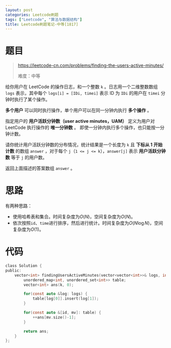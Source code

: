 ```yaml
---
layout: post
categories: Leetcode刷题
tags: ["Leetcode", "算法与数据结构"]
title: Leetcode刷题笔记-中等[1817]
---
```


<!-- more -->

# 题目

> https://leetcode-cn.com/problems/finding-the-users-active-minutes/
>
> 难度：中等

给你用户在 LeetCode 的操作日志，和一个整数 `k` 。日志用一个二维整数数组 `logs` 表示，其中每个 `logs[i] = [IDi, timei]` 表示 ID 为 `IDi` 的用户在 `timei` 分钟时执行了某个操作。

**多个用户** 可以同时执行操作，单个用户可以在同一分钟内执行 **多个操作** 。

指定用户的 **用户活跃分钟数（user active minutes，UAM）** 定义为用户对 LeetCode 执行操作的 **唯一分钟数** 。 即使一分钟内执行多个操作，也只能按一分钟计数。

请你统计用户活跃分钟数的分布情况，统计结果是一个长度为 `k` 且 **下标从 1 开始计数** 的数组 `answer` ，对于每个 `j`（`1 <= j <= k`），`answer[j]` 表示 **用户活跃分钟数** 等于 `j` 的用户数。

返回上面描述的答案数组 `answer` 。

# 思路

有两种思路：

- 使用哈希表和集合。时间复杂度为$O(N)$，空间复杂度为$O(N)$。
- 依次按照`id`、`time`进行排序，然后进行统计。时间复杂度为$O(N\log{N})$，空间复杂度为$O(1)$。

# 代码

```c ++
class Solution {
public:
    vector<int> findingUsersActiveMinutes(vector<vector<int>>& logs, int k) {
        unordered_map<int, unordered_set<int>> table;
        vector<int> ans(k, 0);

        for(const auto &log: logs) {
            table[log[0]].insert(log[1]);
        }

        for(const auto &[id, mv]: table) {
            ++ans[mv.size()-1];
        }

        return ans;
    }
};
```


